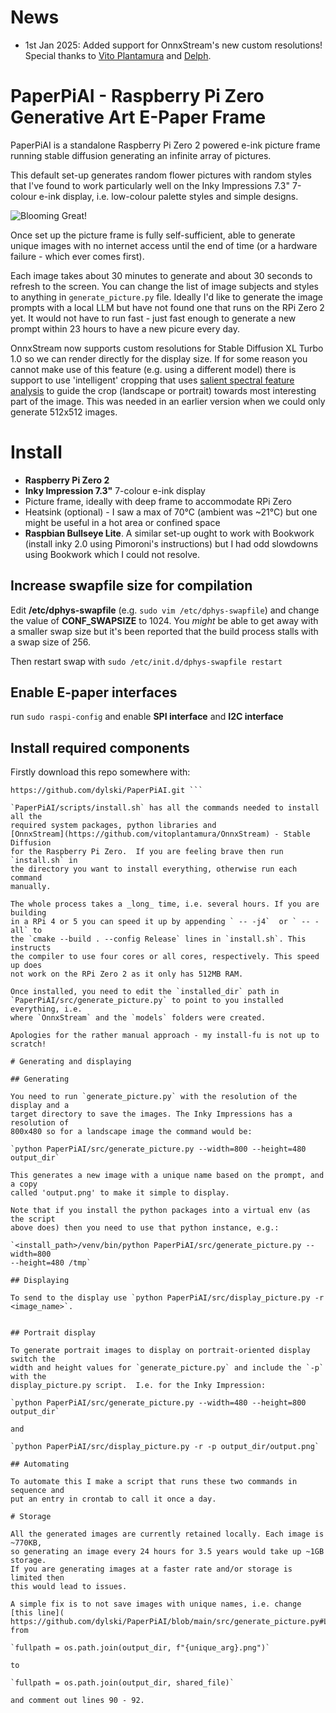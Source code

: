 # News

* 1st Jan 2025: Added support for OnnxStream's new custom resolutions!
Special thanks to [Vito Plantamura](https://github.com/vitoplantamura) and [Delph](https://github.com/Delph).

# PaperPiAI - Raspberry Pi Zero Generative Art E-Paper Frame

PaperPiAI is a standalone Raspberry Pi Zero 2 powered e-ink picture frame
running stable diffusion generating an infinite array of pictures.

This default set-up generates random flower pictures with random styles that
I've found to work particularly well on the Inky Impressions 7.3" 7-colour
e-ink display, i.e. low-colour palette styles and simple designs.

![Blooming
Great!](https://raw.githubusercontent.com/dylski/PaperPiAI/refs/heads/main/assets/paperpiai_examples.jpg)

Once set up the picture frame is fully self-sufficient, able to generate unique
images with no internet access until the end of time (or a hardware failure -
which ever comes first).

Each image takes about 30 minutes to generate and about 30 seconds to refresh
to the screen.  You can change the list of image subjects and styles to
anything in `generate_picture.py` file. Ideally I'd like to generate the image
prompts with a local LLM but have not found one that runs on the RPi Zero 2
yet. It would not have to run fast - just fast enough to generate a new prompt
within 23 hours to have a new picure every day.

OnnxStream now supports custom resolutions for Stable Diffusion XL Turbo 1.0
so we can render directly for the display size. If for some reason you cannot
make use of this feature (e.g. using a different model) there is support
to use 'intelligent' cropping that uses [salient spectral feature
analysis](https://towardsdatascience.com/opencv-static-saliency-detection-in-a-nutshell-404d4c58fee4)
to guide the crop (landscape or portrait) towards most interesting part of
the image. This was needed in an earlier version when we could only generate
512x512 images.

# Install

* **Raspberry Pi Zero 2**
* **Inky Impression 7.3"** 7-colour e-ink display
* Picture frame, ideally with deep frame to accommodate RPi Zero
* Heatsink (optional) - I saw a max of 70°C (ambient was ~21°C) but one might
  be useful in a hot area or confined space
* **Raspbian Bullseye Lite**. A similar set-up ought to work with Bookwork
  (install inky 2.0 using Pimoroni's instructions) but I had odd slowdowns
using Bookwork which I could not resolve.

##  Increase swapfile size for compilation

Edit **/etc/dphys-swapfile** (e.g. `sudo vim /etc/dphys-swapfile`) and change
the value of **CONF_SWAPSIZE** to 1024. You _might_ be able to get away with a
smaller swap size but it's been reported that the build process stalls with a
swap size of 256.

Then restart swap with `sudo /etc/init.d/dphys-swapfile restart`

## Enable E-paper interfaces

run `sudo raspi-config` and enable **SPI interface** and **I2C interface**

## Install required components

Firstly download this repo somewhere with:

``` cd ~/ sudo apt install git git clone
https://github.com/dylski/PaperPiAI.git ```

`PaperPiAI/scripts/install.sh` has all the commands needed to install all the
required system packages, python libraries and
[OnnxStream](https://github.com/vitoplantamura/OnnxStream) - Stable Diffusion
for the Raspberry Pi Zero.  If you are feeling brave then run `install.sh` in
the directory you want to install everything, otherwise run each command
manually.

The whole process takes a _long_ time, i.e. several hours. If you are building
in a RPi 4 or 5 you can speed it up by appending ` -- -j4`  or ` -- -all` to
the `cmake --build . --config Release` lines in `install.sh`. This instructs
the compiler to use four cores or all cores, respectively. This speed up does
not work on the RPi Zero 2 as it only has 512MB RAM.

Once installed, you need to edit the `installed_dir` path in
`PaperPiAI/src/generate_picture.py` to point to you installed everything, i.e.
where `OnnxStream` and the `models` folders were created.

Apologies for the rather manual approach - my install-fu is not up to scratch!

# Generating and displaying

## Generating

You need to run `generate_picture.py` with the resolution of the display and a
target directory to save the images. The Inky Impressions has a resolution of
800x480 so for a landscape image the command would be:

`python PaperPiAI/src/generate_picture.py --width=800 --height=480 output_dir`

This generates a new image with a unique name based on the prompt, and a copy
called 'output.png' to make it simple to display.

Note that if you install the python packages into a virtual env (as the script
above does) then you need to use that python instance, e.g.:

`<install_path>/venv/bin/python PaperPiAI/src/generate_picture.py --width=800
--height=480 /tmp`

## Displaying

To send to the display use `python PaperPiAI/src/display_picture.py -r
<image_name>`.


## Portrait display

To generate portrait images to display on portrait-oriented display switch the
width and height values for `generate_picture.py` and include the `-p` with the
display_picture.py script.  I.e. for the Inky Impression:

`python PaperPiAI/src/generate_picture.py --width=480 --height=800 output_dir`

and 

`python PaperPiAI/src/display_picture.py -r -p output_dir/output.png`

## Automating

To automate this I make a script that runs these two commands in sequence and
put an entry in crontab to call it once a day.

# Storage

All the generated images are currently retained locally. Each image is ~770KB,
so generating an image every 24 hours for 3.5 years would take up ~1GB storage.
If you are generating images at a faster rate and/or storage is limited then
this would lead to issues.

A simple fix is to not save images with unique names, i.e. change [this line](
https://github.com/dylski/PaperPiAI/blob/main/src/generate_picture.py#L68) from

`fullpath = os.path.join(output_dir, f"{unique_arg}.png")`

to

`fullpath = os.path.join(output_dir, shared_file)`

and comment out lines 90 - 92.

